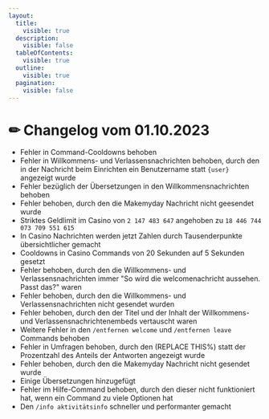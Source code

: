 ```yaml
---
layout:
  title:
    visible: true
  description:
    visible: false
  tableOfContents:
    visible: true
  outline:
    visible: true
  pagination:
    visible: false
---
```


# ✏ Changelog vom 01.10.2023

* Fehler in Command-Cooldowns behoben
* Fehler in Willkommens- und Verlassensnachrichten behoben, durch den in der Nachricht beim Einrichten ein Benutzername statt `{user}` angezeigt wurde
* Fehler bezüglich der Übersetzungen in den Willkommensnachrichten behoben
* Fehler behoben, durch den die Makemyday Nachricht nicht geesendet wurde
* Striktes Geldlimit im Casino von `2 147 483 647` angehoben zu `18 446 744 073 709 551 615`
* In Casino Nachrichten werden jetzt Zahlen durch Tausenderpunkte übersichtlicher gemacht
* Cooldowns in Casino Commands von 20 Sekunden auf 5 Sekunden gesetzt
* Fehler behoben, durch den die Willkommens- und Verlassensnachrichten immer "So wird die welcomenachricht aussehen. Passt das?" waren
* Fehler behoben, durch den die Willkommens- und Verlassensnachrichten nicht gesendet wurden
* Fehler behoben, durch den der Titel und der Inhalt der Willkommens- und Verlassensnachrichtenembeds vertauscht waren
* Weitere Fehler in den `/entfernen welcome` und `/entfernen leave` Commands behoben
* Fehler in Umfragen behoben, durch den (REPLACE THIS%) statt der Prozentzahl des Anteils der Antworten angezeigt wurde
* Fehler behoben, durch den die Makemyday Nachricht nicht gesendet wurde
* Einige Übersetzungen hinzugefügt
* Fehler im Hilfe-Command behoben, durch den dieser nicht funktioniert hat, wenn ein Command zu viele Optionen hat
* Den `/info aktivitätsinfo` schneller und performanter gemacht
